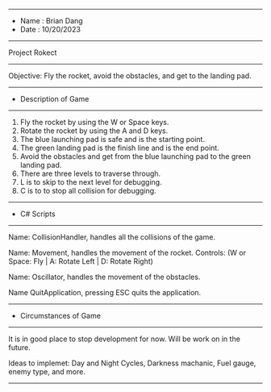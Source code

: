 *******************************************************
* Name      : Brian Dang
* Date      : 10/20/2023
*******************************************************
Project Rokect
*******************************************************
Objective: Fly the rocket, avoid the obstacles, and get to the landing pad.  
*******************************************************
* Description of Game
*******************************************************
1. Fly the rocket by using the W or Space keys.
2. Rotate the rocket by using the A and D keys.
3. The blue launching pad is safe and is the starting point.
4. The green landing pad is the finish line and is the end point.
5. Avoid the obstacles and get from the blue launching pad to the green landing pad.
6. There are three levels to traverse through.
7. L is to skip to the next level for debugging.
8. C is to to stop all collision for debugging.
*******************************************************
* C# Scripts
*******************************************************
Name: CollisionHandler, handles all the collisions of the game.

Name: Movement, handles the movement of the rocket. Controls: (W or Space: Fly | A: Rotate Left | D: Rotate Right)

Name: Oscillator, handles the movement of the obstacles.

Name QuitApplication, pressing ESC quits the application.
*******************************************************
* Circumstances of Game
*******************************************************
It is in good place to stop development for now. Will be work on in the future. 

Ideas to implemet: Day and Night Cycles, Darkness machanic, Fuel gauge, enemy type, and more.
*******************************************************
